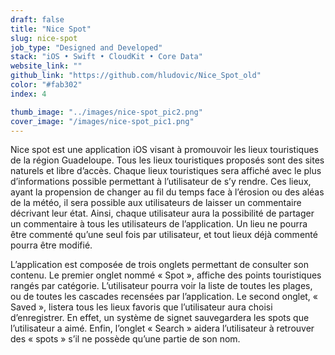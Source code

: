 ```yaml
---
draft: false
title: "Nice Spot"
slug: nice-spot
job_type: "Designed and Developed"
stack: "iOS • Swift • CloudKit • Core Data"
website_link: ""
github_link: "https://github.com/hludovic/Nice_Spot_old"
color: "#fab302"
index: 4

thumb_image: "../images/nice-spot_pic2.png"
cover_image: "/images/nice-spot_pic1.png"
---
```


Nice spot est une application iOS visant à promouvoir les lieux touristiques de
la région Guadeloupe. Tous les lieux touristiques proposés sont des sites
naturels et libre d’accès.
Chaque lieux touristiques sera affiché avec le plus d’informations possible
permettant à l’utilisateur de s’y rendre.
Ces lieux, ayant la propension de changer au fil du temps face à l’érosion ou
des aléas de la météo, il sera possible aux utilisateurs de laisser un
commentaire décrivant leur état. Ainsi, chaque utilisateur aura la possibilité de
partager un commentaire à tous les utilisateurs de l’application.
Un lieu ne pourra être commenté qu’une seul fois par utilisateur, et tout lieux
déjà commenté pourra être modifié.

L’application est composée de trois onglets permettant de consulter son
contenu.
Le premier onglet nommé « Spot », affiche des points touristiques rangés par
catégorie. L’utilisateur pourra voir la liste de toutes les plages, ou de toutes les
cascades recensées par l’application.
Le second onglet, « Saved », listera tous les lieux favoris que l’utilisateur aura
choisi d’enregistrer. En effet, un système de signet sauvegardera les spots que
l’utilisateur a aimé.
Enfin, l’onglet « Search » aidera l’utilisateur à retrouver des « spots » s’il ne
possède qu’une partie de son nom.